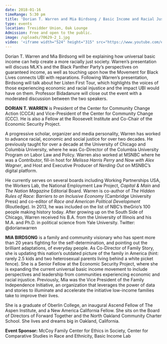 ```yaml
---
date: 2018-01-16
timeRange: 5:30 pm
title: 'Dorian T. Warren and Mia Birdsong / Basic Income and Racial Justice'
type: events
location: Tresidder Union, Oak Lounge
Admission: Free and open to the public. 
image: /uploads/70629-2_1.jpg
video: '<iframe width="524" height="315" src="https://www.youtube.com/embed/WB3a9TAGV9o" frameborder="0" allow="accelerometer; autoplay; encrypted-media; gyroscope; picture-in-picture" allowfullscreen></iframe>'
---
```


Dorian T. Warren and Mia Birdsong will be explaining how universal basic income can help create a more racially just society. Warren’s presentation will discuss MLK’s and the Black Panther Party’s perspectives on guaranteed income, as well as touching upon how the Movement for Black Lives connects UBI with reparations. Following Warren’s presentation, Birdsong will talk about her Listen First Tour, which highlights the voices of those experiencing economic and racial injustice and the impact UBI would have on them. Professor Bidadanure will close out the event with a moderated discussion between the two speakers. 

**DORIAN T. WARREN** is President of the Center for Community Change Action (CCCA) and Vice-President of the Center for Community Change (CCC). He is also a Fellow at the Roosevelt Institute and Co-Chair of the Economic Security Project.

A progressive scholar, organizer and media personality, Warren has worked to advance racial, economic and social justice for over two decades. He previously taught for over a decade at the University of Chicago and Columbia University, where he was Co-Director of the Columbia University Program on Labor Law and Policy. Warren also worked at MSNBC where he was a Contributor, fill-in host for _Melissa Harris Perry_ and _Now with Alex Wagner_, and Host and Executive Producer of _Nerding Out_ on MSNBC’s digital platform.

He currently serves on several boards including Working Partnerships USA, the Workers Lab, the National Employment Law Project, _Capital & Main_ and _The Nation Magazine_ Editorial Board. Warren is co-author of _The Hidden Rules of Race: Barriers to an Inclusive Economy_ (Cambridge University Press) and co-editor of _Race and American Political Development_ (Routledge). In 2013, he was included on the list of NBC’s theGrio’s 100 people making history today. After growing up on the South Side of Chicago, Warren received his B.A. from the University of Illinois and his M.A. and Ph.D. in political science from Yale University. Twitter: @dorianwarren

**MIA BIRDSONG** is a family and community visionary who has spent more than 20 years fighting for the self-determination, and pointing out the brilliant adaptations, of everyday people. As Co-Director of Family Story, she is updating this nation’s outdated picture of the family in America (hint: rarely 2.5 kids and two heterosexual parents living behind a white picket fence). She is a Senior Fellow at the Economic Security Project, where she is expanding the current universal basic income movement to include perspectives and leadership from communities experiencing economic and racial injustice. Previously, Mia was the Vice President of the Family Independence Initiative, an organization that leverages the power of data and stories to illuminate and accelerate the initiative low-income families take to improve their lives.

She is a graduate of Oberlin College, an inaugural Ascend Fellow of The Aspen Institute, and a New America California Fellow. She sits on the Board of Directors of Forward Together and the North Oakland Community Charter School. She lives and dreams big in Oakland, California.

**Event Sponsor:** 
McCoy Family Center for Ethics in Society, Center for Comparative Studies in Race and Ethnicity, Basic Income Lab

